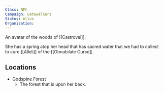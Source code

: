```yaml
---
Class: NPC
Campaign: Gatewalkers
Status: Alive
Organization: 
---
```

An avatar of the woods of [[Castrovel]].

She has a spring atop her head that has sacred water that we had to collect to cure [[Alleli]] of the [[Obnubilate Curse]].

## Locations
- Godspine Forest
	- The forest that is upon her back.
